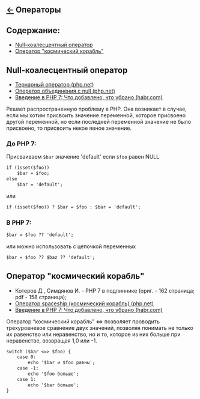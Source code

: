 [&larr;](readme.md "PHP") Операторы
-----------------------------------

## <a name="content"></a> Содержание:

- [Null-коалесцентный оператор](#operators_null_coalesce_op)
- [Оператор "космический корабль"](#operators_spaceship_op)

## <a name="operators_null_coalesce_op"></a> Null-коалесцентный оператор

- [Тернарный оператор (php.net)](https://www.php.net/manual/ru/language.operators.comparison.php#language.operators.comparison.ternary)
- [Оператор объединения с null (php.net)](https://www.php.net/manual/ru/migration70.new-features.php#migration70.new-features.null-coalesce-op)
- [Введение в PHP 7: Что добавлено, что убрано (habr.com)](https://habr.com/ru/post/280071/)

Решает распространенную проблему в PHP. Она возникает в случае, если мы хотим присвоить значение переменной, которое присвоено другой переменной, но если последней переменной значение не было присвоено, то присвоить некое явное значение.

### До PHP 7:

Присваиваем `$bar` значение 'default' если `$foo` равен NULL

```markdown
if (isset($foo))
    $bar = $foo;
else
    $bar = 'default';
```

или

```markdown
if (isset($foo)) ? $bar = $foo : $bar = 'default';
```

### В PHP 7:

```markdown
$bar = $foo ?? 'default';
```

или можно использовать с цепочкой переменных

```markdown
$bar = $foo ?? $baz ?? 'default';
```

## <a name="operators_spaceship_op"></a> Оператор "космический корабль"

- Котеров Д., Симдянов И. - PHP 7 в подлиннике (ориг. - 162 страница; pdf - 158 страница);
- [Оператор spaceship (космический корабль) (php.net)](https://www.php.net/manual/ru/migration70.new-features.php#migration70.new-features.spaceship-op)
- [Введение в PHP 7: Что добавлено, что убрано (habr.com)](https://habr.com/ru/post/280071/)

Оператор “космический корабль” <=> позволяет проводить трехуровневое сравнение двух значений, позволяя понимать не только их равенство или неравенство, но и то, которое из них больше при неравенстве, возвращая 1,0 или -1.

```markdown
switch ($bar <=> $foo) {
    case 0:
        echo '$bar и $foo равны';
    case -1:
        echo '$foo больше';
    case 1:
        echo '$bar больше';
}
```
